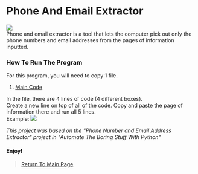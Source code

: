 # Phone And Email Extractor
<img src="http://www.telego.com/Phone-call-vs-Email.jpg"><br>
Phone and email extractor is a tool that lets the computer pick out only the phone numbers and email addresses from the pages of information inputted.<br>

### How To Run The Program
For this program, you will need to copy 1 file.<br>
   1. <a href="https://github.com/Theresiap/Personal-Project/blob/master/PhoneAndEmail/PhoneAndEmail.md">Main Code</a>

In the file, there are 4 lines of code (4 different boxes).<br>
Create a new line on top of all of the code. Copy and paste the page of information there and run all 5 lines.<br>
Example:
![](PhoneAndEmail.gif)

<i>This project was based on the "Phone Number and Email Address Extractor" project in "Automate The Boring Stuff With Python"</i>
#### Enjoy!
>  <a href="https://theresiap.github.io/Personal-Project/">Return To Main Page</a>
